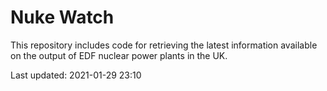 # Nuke Watch

This repository includes code for retrieving the latest information available on the output of EDF nuclear power plants in the UK.

Last updated: 2021-01-29 23:10